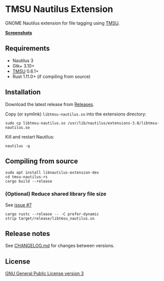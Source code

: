 # TMSU Nautilus Extension

GNOME Nautilus extension for file tagging using [TMSU](https://github.com/oniony/TMSU/).

**[Screenshots](SCREENSHOTS.md)**

## Requirements

* Nautilus 3
* Gtk+ 3.10+
* [TMSU](https://github.com/oniony/TMSU/) 0.6.1+
* Rust 1.11.0+ (if compiling from source)

## Installation

Download the latest release from [Releases](https://github.com/talklittle/tmsu-nautilus-rs/releases).

Copy (or symlink) `libtmsu-nautilus.so` into the extensions directory:

    sudo cp libtmsu-nautilus.so /usr/lib/nautilus/extensions-3.0/libtmsu-nautilus.so

Kill and restart Nautilus:

    nautilus -q

## Compiling from source

    sudo apt install libnautilus-extension-dev
    cd tmsu-nautilus-rs
    cargo build --release

### (Optional) Reduce shared library file size

See [issue #7](https://github.com/talklittle/tmsu-nautilus-rs/issues/7)

    cargo rustc --release -- -C prefer-dynamic
    strip target/release/libtmsu_nautilus.so

## Release notes

See [CHANGELOG.md](CHANGELOG.md) for changes between versions.

## License

[GNU General Public License version 3](COPYING.txt)